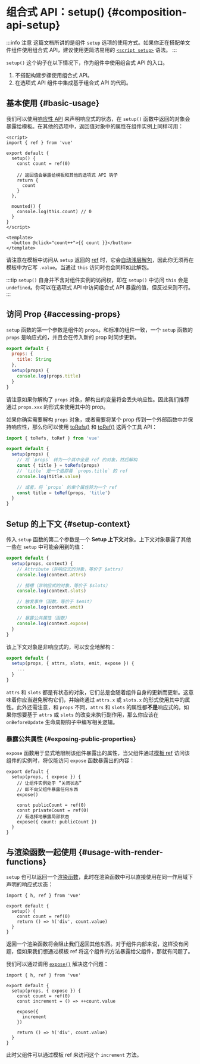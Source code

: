 # 组合式 API：setup() {#composition-api-setup}

:::info 注意
这篇文档所讲的是组件 `setup` 选项的使用方式。如果你正在搭配单文件组件使用组合式 API，建议使用更简洁易用的 [`<script setup>`](/api/sfc-script-setup.html) 语法。
:::

`setup()` 这个钩子在以下情况下，作为组件中使用组合式 API 的入口。

1. 不搭配构建步骤使用组合式 API。
2. 在选项式 API 组件中集成基于组合式 API 的代码。

## 基本使用 {#basic-usage}

我们可以使用[响应性 API](./reactivity-core.html) 来声明响应式的状态，在 `setup()` 函数中返回的对象会暴露给模板。在其他的选项中，返回值对象中的属性在组件实例上同样可用：<!-- 译者备注：（原文问题）这里是否使用选项和是否在组件实例上可用并没有因果关系，因此对 if 从句作了意译 -->

```vue
<script>
import { ref } from 'vue'

export default {
  setup() {
    const count = ref(0)

    // 返回值会暴露给模板和其他的选项式 API 钩子
    return {
      count
    }
  },

  mounted() {
    console.log(this.count) // 0
  }
}
</script>

<template>
  <button @click="count++">{{ count }}</button>
</template>
```

请注意在模板中访问从 `setup` 返回的 [ref](/api/reactivity-core.html#ref) 时，它会[自动浅层解包](/guide/essentials/reactivity-fundamentals.html#deep-reactivity)，因此你无须再在模板中为它写 `.value`。当通过 `this` 访问时也会同样如此解包。

:::tip
`setup()` 自身并不含对组件实例的访问权，即在 `setup()` 中访问 `this` 会是 `undefined`。你可以在选项式 API 中访问组合式 API 暴露的值，但反过来则不行。
:::

## 访问 Prop {#accessing-props}

`setup` 函数的第一个参数是组件的 `props`。和标准的组件一致，一个 `setup` 函数的 `props` 是响应式的，并且会在传入新的 prop 时同步更新。

```js
export default {
  props: {
    title: String
  },
  setup(props) {
    console.log(props.title)
  }
}
```

请注意如果你解构了 `props` 对象，解构出的变量将会丢失响应性。因此我们推荐通过 `props.xxx` 的形式来使用其中的 prop。

如果你确实需要解构 `props` 对象，或者需要将某个 prop 传到一个外部函数中并保持响应性，那么你可以使用 [toRefs()](./reactivity-utilities.html#torefs) 和 [toRef()](/api/reactivity-utilities.html#toref) 这两个工具 API：

```js
import { toRefs, toRef } from 'vue'

export default {
  setup(props) {
    // 将 `props` 转为一个其中全是 ref 的对象，然后解构
    const { title } = toRefs(props)
    // `title` 是一个追踪着 `props.title` 的 ref
    console.log(title.value)

    // 或者，将 `props` 的单个属性转为一个 ref
    const title = toRef(props, 'title')
  }
}
```

## Setup 的上下文 {#setup-context}

传入 `setup` 函数的第二个参数是一个 **Setup 上下文**对象。上下文对象暴露了其他一些在 `setup` 中可能会用到的值：

```js
export default {
  setup(props, context) {
    // Attribute（非响应式的对象，等价于 $attrs）
    console.log(context.attrs)

    // 插槽（非响应式的对象，等价于 $slots）
    console.log(context.slots)

    // 触发事件（函数，等价于 $emit）
    console.log(context.emit)

    // 暴露公共属性（函数）
    console.log(context.expose)
  }
}
```

该上下文对象是非响应式的，可以安全地解构：

```js
export default {
  setup(props, { attrs, slots, emit, expose }) {
    ...
  }
}
```

`attrs` 和 `slots` 都是有状态的对象，它们总是会随着组件自身的更新而更新。这意味着你应当避免解构它们，并始终通过 `attrs.x` 或 `slots.x` 的形式使用其中的属性。此外还需注意，和 `props` 不同，`attrs` 和 `slots` 的属性都**不是**响应式的。如果你想要基于 `attrs` 或 `slots` 的改变来执行副作用，那么你应该在 `onBeforeUpdate` 生命周期钩子中编写相关逻辑。

### 暴露公共属性 {#exposing-public-properties}

`expose` 函数用于显式地限制该组件暴露出的属性，当父组件通过[模板 ref](/guide/essentials/template-refs.html#ref-on-component) 访问该组件的实例时，将仅能访问 `expose` 函数暴露出的内容：

```js{5,10}
export default {
  setup(props, { expose }) {
    // 让组件实例处于 “关闭状态”
    // 即不向父组件暴露任何东西
    expose()

    const publicCount = ref(0)
    const privateCount = ref(0)
    // 有选择地暴露局部状态
    expose({ count: publicCount })
  }
}
```

## 与渲染函数一起使用 {#usage-with-render-functions}

`setup` 也可以返回一个[渲染函数](/guide/extras/render-function.html)，此时在渲染函数中可以直接使用在同一作用域下声明的响应式状态：

```js{6}
import { h, ref } from 'vue'

export default {
  setup() {
    const count = ref(0)
    return () => h('div', count.value)
  }
}
```

返回一个渲染函数将会阻止我们返回其他东西。对于组件内部来说，这样没有问题，但如果我们想通过模板 ref 将这个组件的方法暴露给父组件，那就有问题了。

我们可以通过调用 [`expose()`](#exposing-public-properties) 解决这个问题：

```js{8-10}
import { h, ref } from 'vue'

export default {
  setup(props, { expose }) {
    const count = ref(0)
    const increment = () => ++count.value

    expose({
      increment
    })

    return () => h('div', count.value)
  }
}
```

此时父组件可以通过模板 ref 来访问这个 `increment` 方法。
